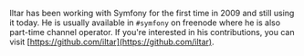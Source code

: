 Iltar has been working with Symfony for the first time in 2009 and still using it today. He is usually available in `#symfony` on freenode where he is also part-time channel operator. If you're interested in his contributions, you can visit [https://github.com/iltar](https://github.com/iltar).